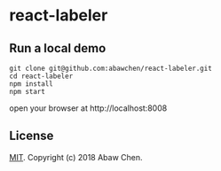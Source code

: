 # react-labeler

## Run a local demo
```
git clone git@github.com:abawchen/react-labeler.git
cd react-labeler
npm install
npm start
```
open your browser at http://localhost:8008

## License
[MIT](https://github.com/abawchen/react-labeler/blob/master/LICENSE). Copyright (c) 2018 Abaw Chen.